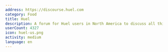 ```yaml
---
address: https://discourse.huel.com
category: Food
title: Huel
description: A forum for Huel users in North America to discuss all things Huel!
userCount: 4327
icon: huel-us.png
activity: medium
language: en
---
```


